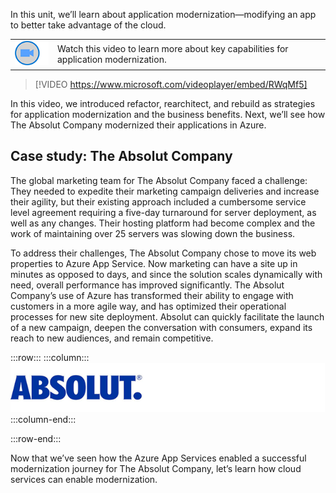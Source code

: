 In this unit, we’ll learn about application modernization—modifying an app to better take advantage of the cloud.


|  |  |
| ------------ | -------------|
|![Icon indicating play video](../media/video-icon.png)|Watch this video to learn more about key capabilities for application modernization.|

> [!VIDEO https://www.microsoft.com/videoplayer/embed/RWqMf5]

In this video, we introduced refactor, rearchitect, and rebuild as strategies for application modernization and the business benefits. Next, we’ll see how The Absolut Company modernized their applications in Azure.

## Case study: The Absolut Company

The global marketing team for The Absolut Company faced a challenge: They needed to expedite their marketing campaign deliveries and increase their agility, but their existing approach included a cumbersome service level agreement requiring a five-day turnaround for server deployment, as well as any changes. Their hosting platform had become complex and the work of maintaining over 25 servers was slowing down the business.

To address their challenges, The Absolut Company chose to move its web properties to Azure App Service. Now marketing can have a site up in minutes as opposed to days, and since the solution scales dynamically with need, overall performance has improved significantly. The Absolut Company’s use of Azure has transformed their ability to engage with customers in a more agile way, and has optimized their operational processes for new site deployment. Absolut can quickly facilitate the launch of a new campaign, deepen the conversation with consumers, expand its reach to new audiences, and remain competitive.

:::row:::
:::column:::
![Absolut Logo Banner](../media/absolutelogobanner.png)
:::column-end:::

:::row-end:::

Now that we’ve seen how the Azure App Services enabled a successful modernization journey for The Absolut Company, let’s learn how cloud services can enable modernization.